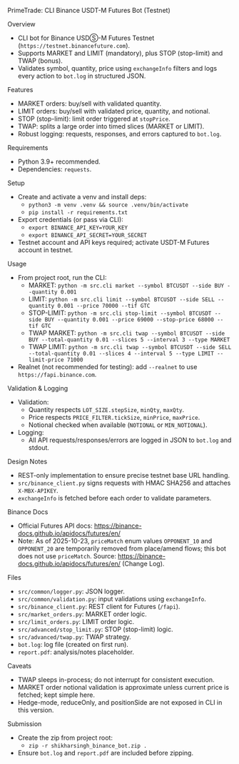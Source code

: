 PrimeTrade: CLI Binance USDT-M Futures Bot (Testnet)

Overview
- CLI bot for Binance USDⓈ-M Futures Testnet (`https://testnet.binancefuture.com`).
- Supports MARKET and LIMIT (mandatory), plus STOP (stop-limit) and TWAP (bonus).
- Validates symbol, quantity, price using `exchangeInfo` filters and logs every action to `bot.log` in structured JSON.

Features
- MARKET orders: buy/sell with validated quantity.
- LIMIT orders: buy/sell with validated price, quantity, and notional.
- STOP (stop-limit): limit order triggered at `stopPrice`.
- TWAP: splits a large order into timed slices (MARKET or LIMIT).
- Robust logging: requests, responses, and errors captured to `bot.log`.

Requirements
- Python 3.9+ recommended.
- Dependencies: `requests`.

Setup
- Create and activate a venv and install deps:
  - `python3 -m venv .venv && source .venv/bin/activate`
  - `pip install -r requirements.txt`
- Export credentials (or pass via CLI):
  - `export BINANCE_API_KEY=YOUR_KEY`
  - `export BINANCE_API_SECRET=YOUR_SECRET`
- Testnet account and API keys required; activate USDT-M Futures account in testnet.

Usage
- From project root, run the CLI:
  - MARKET: `python -m src.cli market --symbol BTCUSDT --side BUY --quantity 0.001`
  - LIMIT: `python -m src.cli limit --symbol BTCUSDT --side SELL --quantity 0.001 --price 70000 --tif GTC`
  - STOP-LIMIT: `python -m src.cli stop-limit --symbol BTCUSDT --side BUY --quantity 0.001 --price 69000 --stop-price 68000 --tif GTC`
  - TWAP MARKET: `python -m src.cli twap --symbol BTCUSDT --side BUY --total-quantity 0.01 --slices 5 --interval 3 --type MARKET`
  - TWAP LIMIT: `python -m src.cli twap --symbol BTCUSDT --side SELL --total-quantity 0.01 --slices 4 --interval 5 --type LIMIT --limit-price 71000`
- Realnet (not recommended for testing): add `--realnet` to use `https://fapi.binance.com`.

Validation & Logging
- Validation:
  - Quantity respects `LOT_SIZE.stepSize`, `minQty`, `maxQty`.
  - Price respects `PRICE_FILTER.tickSize`, `minPrice`, `maxPrice`.
  - Notional checked when available (`NOTIONAL` or `MIN_NOTIONAL`).
- Logging:
  - All API requests/responses/errors are logged in JSON to `bot.log` and stdout.

Design Notes
- REST-only implementation to ensure precise testnet base URL handling.
- `src/binance_client.py` signs requests with HMAC SHA256 and attaches `X-MBX-APIKEY`.
- `exchangeInfo` is fetched before each order to validate parameters.

Binance Docs
- Official Futures API docs: https://binance-docs.github.io/apidocs/futures/en/
- Note: As of 2025-10-23, `priceMatch` enum values `OPPONENT_10` and `OPPONENT_20` are temporarily removed from place/amend flows; this bot does not use `priceMatch`. Source: https://binance-docs.github.io/apidocs/futures/en/ (Change Log).

Files
- `src/common/logger.py`: JSON logger.
- `src/common/validation.py`: input validations using `exchangeInfo`.
- `src/binance_client.py`: REST client for Futures (`/fapi`).
- `src/market_orders.py`: MARKET order logic.
- `src/limit_orders.py`: LIMIT order logic.
- `src/advanced/stop_limit.py`: STOP (stop-limit) logic.
- `src/advanced/twap.py`: TWAP strategy.
- `bot.log`: log file (created on first run).
- `report.pdf`: analysis/notes placeholder.

Caveats
- TWAP sleeps in-process; do not interrupt for consistent execution.
- MARKET order notional validation is approximate unless current price is fetched; kept simple here.
- Hedge-mode, reduceOnly, and positionSide are not exposed in CLI in this version.

Submission
- Create the zip from project root:
  - `zip -r shikharsingh_binance_bot.zip .`
- Ensure `bot.log` and `report.pdf` are included before zipping.